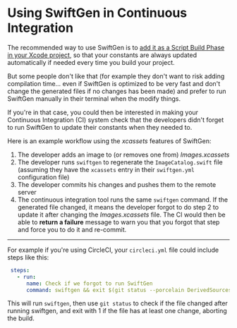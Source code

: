 # Using SwiftGen in Continuous Integration

The recommended way to use SwiftGen is to [add it as a Script Build Phase in your Xcode project](Xcode-Integration.md), so that your constants are always updated automatically if needed every time you build your project. 

But some people don't like that (for example they don't want to risk adding compilation time… even if SwiftGen is optimized to be very fast and don't change the generated files if no changes has been made) and prefer to run SwiftGen manually in their terminal when the modify things.

If you're in that case, you could then be interested in making your Continuous Integration (CI) system check that the developers didn't forget to run SwiftGen to update their constants when they needed to.

Here is an example workflow using the *xcassets* features of SwiftGen:

1. The developer adds an image to (or removes one from) *Images.xcassets*
2. The developer runs `swiftgen` to regenerate the `ImageCatalog.swift` file (assuming they have the `xcassets` entry in their `swiftgen.yml` configuration file)
3. The developer commits his changes and pushes them to the remote server
4. The continuous integration tool runs the same `swiftgen` command. If the generated file changed, it means the developer forgot to do step 2 to update it after changing the *Images.xcassets* file. The CI would then be able to **return a failure** message to warn you that you forgot that step and force you to do it and re-commit.

---

For example if you're using CircleCI, your `circleci.yml` file could include steps like this:

```yaml
 steps:
   - run:
      name: Check if we forgot to run SwiftGen
      command: swiftgen && exit $(git status --porcelain DerivedSources/ImageCatalog.swift | wc -l)
```

This will run `swiftgen`, then use `git status` to check if the file changed after running swiftgen, and exit with 1 if the file has at least one change, aborting the build.
